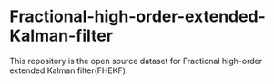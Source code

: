 # Fractional-high-order-extended-Kalman-filter
This repository is the open source dataset for Fractional high-order extended Kalman filter(FHEKF). 
